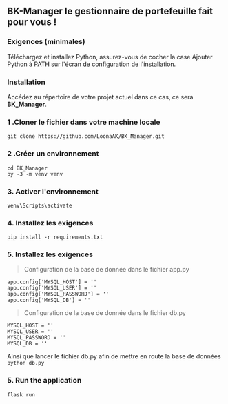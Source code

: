 ## BK-Manager le gestionnaire de portefeuille fait pour vous !

### Exigences (minimales)

Téléchargez et installez Python,  assurez-vous de cocher la case Ajouter Python à PATH sur l'écran de configuration de l'installation. </p>

 
### Installation
Accédez au répertoire de votre projet actuel dans ce cas, ce sera **BK_Manager**. <br>

### 1 .Cloner le fichier dans votre machine locale
```
git clone https://github.com/LoonaAK/BK_Manager.git
```
          
### 2 .Créer un environnement
          
```
cd BK_Manager
py -3 -m venv venv
```

### 3. Activer l'environnement

```venv\Scripts\activate```

### 4. Installez les exigences

```pip install -r requirements.txt```
  
### 5. Installez les exigences

> Configuration de la base de donnée dans le fichier app.py
```
app.config['MYSQL_HOST'] = ''
app.config['MYSQL_USER'] = ''
app.config['MYSQL_PASSWORD'] = ''
app.config['MYSQL_DB'] = ''
```

> Configuration de la base de donnée dans le fichier db.py
```
MYSQL_HOST = ''
MYSQL_USER = ''
MYSQL_PASSWORD = ''
MYSQL_DB = ''
```

Ainsi que lancer le fichier db.py afin de mettre en route la base de données
```python db.py```


### 5. Run the application 

```
flask run
```